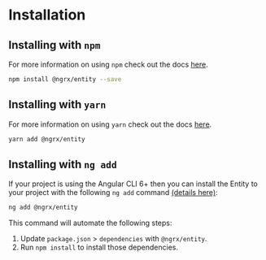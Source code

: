 # Installation

## Installing with `npm`

For more information on using `npm` check out the docs <a href="https://docs.npmjs.com/cli/install" target="_blank">here</a>.

```sh
npm install @ngrx/entity --save
```

## Installing with `yarn`

For more information on using `yarn` check out the docs <a href="https://yarnpkg.com/docs/usage" target="_blank">here</a>.

```sh
yarn add @ngrx/entity
```

## Installing with `ng add`

If your project is using the Angular CLI 6+ then you can install the Entity to your project with the following `ng add` command <a href="https://angular.io/cli/add" target="_blank">(details here)</a>:

```sh
ng add @ngrx/entity
```

This command will automate the following steps:

1.  Update `package.json` > `dependencies` with `@ngrx/entity`.
2.  Run `npm install` to install those dependencies.
